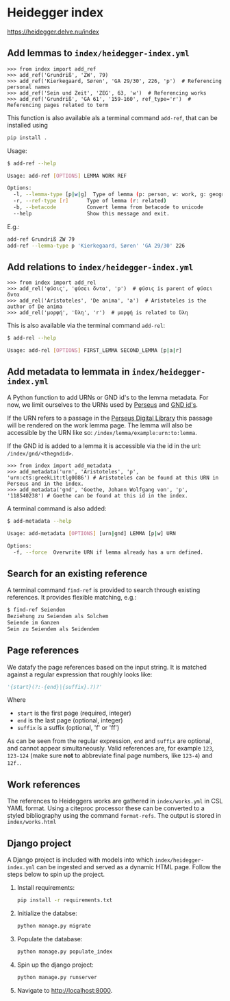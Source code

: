 # Heidegger index

<https://heidegger.delve.nu/index>

## Add lemmas to `index/heidegger-index.yml`

```pycon
>>> from index import add_ref
>>> add_ref('Grundriß', 'ZW', 79)
>>> add_ref('Kierkegaard, Søren', 'GA 29/30', 226, 'p')  # Referencing personal names
>>> add_ref('Sein und Zeit', 'ZEG', 63, 'w')  # Referencing works
>>> add_ref('Grundriß', 'GA 61', '159-160', ref_type='r')  # Referencing pages related to term
```

This function is also available als a terminal command `add-ref`, that can be installed using

```sh
pip install .
```

Usage:

```sh
$ add-ref --help

Usage: add-ref [OPTIONS] LEMMA WORK REF

Options:
  -l, --lemma-type [p|w|g]  Type of lemma (p: person, w: work, g: geographical name)
  -r, --ref-type [r]      Type of lemma (r: related)
  -b, --betacode          Convert lemma from betacode to unicode
  --help                  Show this message and exit.
```

E.g.:

```sh
add-ref Grundriß ZW 79
add-ref --lemma-type p 'Kierkegaard, Søren' 'GA 29/30' 226
```

## Add relations to `index/heidegger-index.yml`

```pycon
>>> from index import add_rel
>>> add_rel('φύσις', 'φύσει ὄντα', 'p')  # φύσις is parent of φύσει ὄντα
>>> add_rel('Aristoteles', 'De anima', 'a')  # Aristoteles is the author of De anima
>>> add_rel('μορφή', 'ὕλη', 'r')  # μορφή is related to ὕλη
```

This is also available via the terminal command `add-rel`:

```sh
$ add-rel --help

Usage: add-rel [OPTIONS] FIRST_LEMMA SECOND_LEMMA [p|a|r]
```

## Add metadata to lemmata in `index/heidegger-index.yml`

A Python function to add URNs or GND id's to the lemma metadata. For now, we limit ourselves to the URNs used by [Perseus](https://scaife.perseus.org/) and [GND id's](https://gnd.network/Webs/gnd/EN/Home/home_node.html).

If the URN refers to a passage in the [Perseus Digital Library](https://scaife.perseus.org/) this passage will be rendered on the work lemma page. The lemma will also be accessible by the URN like so: `/index/lemma/example:urn:to:lemma`.

If the GND id is added to a lemma it is accessible via the id in the url: `/index/gnd/<thegndid>`.

```pycon
>>> from index import add_metadata
>>> add_metadata('urn', 'Aristoteles', 'p', 'urn:cts:greekLit:tlg0086') # Aristoteles can be found at this URN in Perseus and in the index.
>>> add_metadata('gnd', 'Goethe, Johann Wolfgang von', 'p', '118540238') # Goethe can be found at this id in the index.
```

A terminal command is also added:

```sh
$ add-metadata --help

Usage: add-metadata [OPTIONS] [urn|gnd] LEMMA [p|w] URN

Options:
  -f, --force  Overwrite URN if lemma already has a urn defined.
```

## Search for an existing reference

A terminal command `find-ref` is provided to search through existing references. It provides flexible matching, e.g.:

```sh
$ find-ref Seienden
Beziehung zu Seiendem als Solchem
Seiende im Ganzen
Sein zu Seiendem als Seidendem
```

## Page references

We datafy the page references based on the input string. It is matched against a regular expression that roughly looks like:

```python
'{start}(?:-{end}|{suffix}.?)?'
```

Where

- `start` is the first page (required, integer)
- `end` is the last page (optional, integer)
- `suffix` is a suffix (optional, 'f' or 'ff')

As can be seen from the regular expression, `end` and `suffix` are optional, and cannot appear simultaneously. Valid references are, for example `123`, `123-124` (make sure **not** to abbreviate final page numbers, like `123-4`) and `12f.`.

## Work references

The references to Heideggers works are gathered in `index/works.yml` in CSL YAML format. Using a citeproc processor these can be converted to a styled bibliography using the command `format-refs`. The output is stored in `index/works.html`

## Django project

A Django project is included with models into which `index/heidegger-index.yml` can be ingested and served as a dynamic HTML page. Follow the steps below to spin up the project.

1. Install requirements:

   ```sh
   pip install -r requirements.txt
   ```

2. Initialize the databse:

   ```sh
   python manage.py migrate
   ```

3. Populate the database:

   ```sh
   python manage.py populate_index
   ```

4. Spin up the django project:

   ```sh
   python manage.py runserver
   ```

5. Navigate to <http://localhost:8000>.
